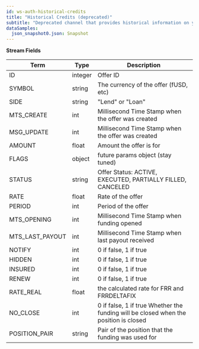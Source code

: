 ```yaml
---
id: ws-auth-historical-credits
title: "Historical Credits (deprecated)"
subtitle: "Deprecated channel that provides historical information on your provided funding used in active positions."
dataSamples:
  json_snapshot0.json: Snapshot
---
```


**Stream Fields**

Term | Type | Description
-- | -- | --
ID  |  integer  |  Offer ID
SYMBOL  |  string  |  The currency of the offer (fUSD, etc)
SIDE  |  string  |  "Lend" or "Loan"
MTS_CREATE  |  int  |  Millisecond Time Stamp when the offer was created
MSG_UPDATE  |  int  |  Millisecond Time Stamp when the offer was created
AMOUNT  |  float  |  Amount the offer is for
FLAGS  |  object  |  future params object (stay tuned)
STATUS  |  string  | Offer Status: ACTIVE, EXECUTED, PARTIALLY FILLED, CANCELED
RATE  |  float  |  Rate of the offer
PERIOD  |  int  |  Period of the offer
MTS_OPENING  |  int  |  Millisecond Time Stamp when funding opened
MTS_LAST_PAYOUT  |  int  |  Millisecond Time Stamp when last payout received
NOTIFY  |  int  |  0 if false, 1 if true
HIDDEN  |  int  |  0 if false, 1 if true
INSURED  |  int  |  0 if false, 1 if true
RENEW  |  int  |  0 if false, 1 if true
RATE_REAL  |  float  |  the calculated rate for FRR and FRRDELTAFIX
NO_CLOSE  |  int  |  0 if false, 1 if true Whether the funding will be closed when the position is closed
POSITION_PAIR  |  string  |  Pair of the position that the funding was used for
